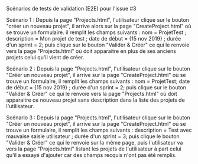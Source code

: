 Scénarios de tests de validation (E2E) pour l'issue #3

Scénario 1 :
Depuis la page "Projects.html", l'utilisateur clique sur le bouton "créer un nouveau projet", il arrive alors sur la page "CreateProject.html" où se trouve un formulaire.
il remplit les champs suivants : nom = ProjetTest ; description = Mon projet de test ; date de début = {15 nov 2019} ; durée d'un sprint = 2;
puis clique sur le bouton "Valider & Créer" ce qui le renvoie vers la page "Projects.html" où doit apparaitre en plus de ses anciens projets celui qu'il vient de créer.

Scénario 2 :
Depuis la page "Projects.html", l'utilisateur clique sur le bouton "Créer un nouveau projet", il arrive sur la page "CreateProject.html" où se trouve un formulaire,
il remplit les champs suivants : nom = ProjetTest; date de début = {15 nov 2019} ; durée d'un sprint = 2;
puis clique sur le bouton "Valider & Créer" ce qui le renvoie vers la page "Projects.html" où doit apparaitre ce nouveau projet sans description dans la liste des projets de l'utilisateur.

Scénario 3 :
Depuis la page "Projects.html", l'utilisateur clique sur le bouton "Créer un nouveau projet", il arrive sur la page "CreateProject.html" où se trouve un formulaire,
il remplit les champs suivants : description = Test avec mauvaise saisie utilisateur ; durée d'un sprint = 3;
puis clique le bouton "Valider & Créer" ce qui le renvoie sur la même page, puis l'utilisateur va vers la page "Projects.html" listant les projets de l'utilisateur à part celui qu'il a essayé d'ajouter car des champs recquis n'ont pas été remplis.
